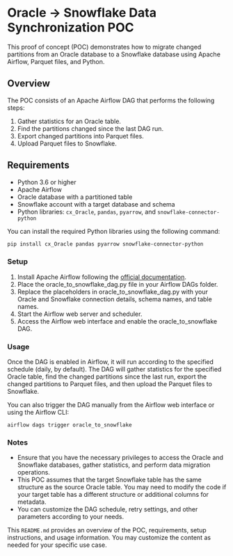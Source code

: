 # Oracle -> Snowflake Data Synchronization POC

This proof of concept (POC) demonstrates how to migrate changed partitions from an Oracle database to a Snowflake database using Apache Airflow, Parquet files, and Python.

## Overview

The POC consists of an Apache Airflow DAG that performs the following steps:

1. Gather statistics for an Oracle table.
2. Find the partitions changed since the last DAG run.
3. Export changed partitions into Parquet files.
4. Upload Parquet files to Snowflake.

## Requirements

- Python 3.6 or higher
- Apache Airflow
- Oracle database with a partitioned table
- Snowflake account with a target database and schema
- Python libraries: `cx_Oracle`, `pandas`, `pyarrow`, and `snowflake-connector-python`

You can install the required Python libraries using the following command:

```bash
pip install cx_Oracle pandas pyarrow snowflake-connector-python
```

### Setup

1. Install Apache Airflow following the [official documentation](https://airflow.apache.org/docs/apache-airflow/stable/start.html).
2. Place the oracle_to_snowflake_dag.py file in your Airflow DAGs folder.
3. Replace the placeholders in oracle_to_snowflake_dag.py with your Oracle and Snowflake connection details, schema names, and table names.
4. Start the Airflow web server and scheduler.
5. Access the Airflow web interface and enable the oracle_to_snowflake DAG.


### Usage

Once the DAG is enabled in Airflow, it will run according to the specified schedule (daily, by default). The DAG will gather statistics for the specified Oracle table, find the changed partitions since the last run, export the changed partitions to Parquet files, and then upload the Parquet files to Snowflake.

You can also trigger the DAG manually from the Airflow web interface or using the Airflow CLI:

```
airflow dags trigger oracle_to_snowflake
```

### Notes

* Ensure that you have the necessary privileges to access the Oracle and Snowflake databases, gather statistics, and perform data migration operations.
* This POC assumes that the target Snowflake table has the same structure as the source Oracle table. You may need to modify the code if your target table has a different structure or additional columns for metadata.
* You can customize the DAG schedule, retry settings, and other parameters according to your needs.

This `README.md` provides an overview of the POC, requirements, setup instructions, and usage information. You may customize the content as needed for your specific use case.